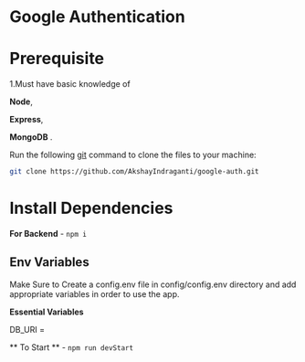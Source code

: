 # Google Authentication

# Prerequisite

1.Must have basic knowledge of

**Node**,

**Express**,

**MongoDB** .

Run the following [git](https://git-scm.com/downloads) command to clone the files to your machine:

```bash
git clone https://github.com/AkshayIndraganti/google-auth.git
```

# Install Dependencies

**For Backend** - `npm i`

## Env Variables

Make Sure to Create a config.env file in config/config.env directory and add appropriate variables in order to use the app.

**Essential Variables**

DB_URI =

** To Start ** - `npm run devStart`
